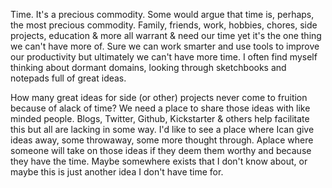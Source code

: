

Time. It's a precious commodity. Some would argue that time is, perhaps, the most precious commodity. Family,
friends, work, hobbies, chores, side projects, education & more all warrant & need our time yet it's the one
thing we can't have more of. Sure we can work smarter and use tools to improve our productivity but ultimately
we can't have more time. I often find myself thinking about dormant domains, looking through sketchbooks and
notepads full of great ideas.

How many great ideas for side (or other) projects never come to fruition because of alack of time? We need a
place to share those ideas with like minded people. Blogs, Twitter, Github, Kickstarter & others help
facilitate this but all are lacking in some way. I'd like to see a place where Ican give ideas away, some
throwaway, some more thought through. Aplace where someone will take on those ideas if they deem them worthy
and because they have the time. Maybe somewhere exists that I don't know about, or maybe this is just another
idea I don't have time for.
